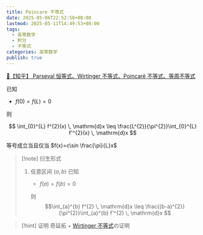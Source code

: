 ```yaml
---
title: Poincare 不等式
date: 2025-05-06T22:52:58+08:00
lastmod: 2025-05-11T14:49:53+08:00
tags:
  - 高等数学
  - 积分
  - 不等式
categories: 高等数学
publish: true
---
```


[🔗【知乎】 Parseval 恒等式、Wirtinger 不等式、Poincaré 不等式、等周不等式](https://zhuanlan.zhihu.com/p/592486710)

已知

- $f(0)=f(L)=0$

则

$$
\int_{0}^{L} f^{2}(x) \, \mathrm{d}x \leq \frac{L^{2}}{\pi^{2}}\int_{0}^{L} f'^{2}(x) \, \mathrm{d}x
$$

等号成立当且仅当 $f(x)=c\sin \frac{\pi}{L}x$

> [!note] 衍生形式
>
> 1.  任意区间 $(a,b)$
>     已知
>
>     - $f(a)=f(b)=0$
>
>     则 $$\int_{a}^{b} f^{2} \, \mathrm{d}x \leq \frac{(b-a)^{2}}{\pi^{2}}\int_{a}^{b} f'^{2} \, \mathrm{d}x $$

> [!hint] 证明
> 奇延拓 + [Wirtinger 不等式](./Wirtinger%20%E4%B8%8D%E7%AD%89%E5%BC%8F.md)の证明
